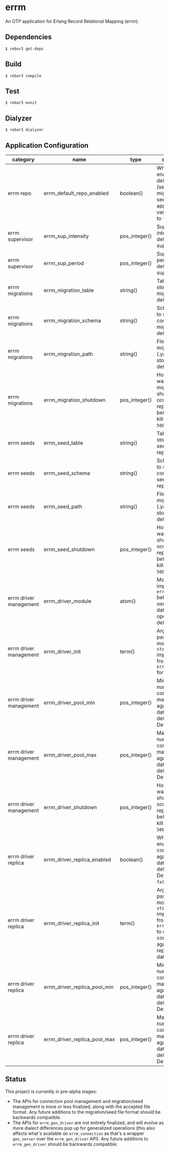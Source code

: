 errm
=====

An OTP application for Erlang Record Relational Mapping (errm).

Dependencies
-----
    $ rebar3 get-deps

Build
-----
    $ rebar3 compile

Test
-----
    $ rebar3 eunit

Dialyzer
-----
    $ rebar3 dialyzer

Application Configuration
-----
| category               | name                         | type          | description                                                                                                                                |
|------------------------|------------------------------|---------------|--------------------------------------------------------------------------------------------------------------------------------------------|
| errm repo              | errm_default_repo_enabled    | boolean()     | Whether to enable the default repo (sets up driver, migrations, and seeds off of application env vars). Defaults to `false`.               |
| errm supervisor        | errm_sup_intensity           | pos_integer() | Supervisor intensity of default repo supervisor.                                                                                           |
| errm supervisor        | errm_sup_period              | pos_integer() | Supervisor period of default repo supervisor.                                                                                              |
| errm migrations        | errm_migration_table         | string()      | Table name to store completed migrations in default repo.                                                                                  |
| errm migrations        | errm_migration_schema        | string()      | Schema name to store completed migrations in default repo.                                                                                 |
| errm migrations        | errm_migration_path          | string()      | File path where migration files (.yaml) are stored for default repo.                                                                       |
| errm migrations        | errm_migration_shutdown      | pos_integer() | How long to wait for migrations shutdown to occur in default repo supervisor before brutal kill. Defaults to `5000`.                       |
| errm seeds             | errm_seed_table              | string()      | Table name store completed seeds in default repo.                                                                                          |
| errm seeds             | errm_seed_schema             | string()      | Schema name to store completed seeds in default repo.                                                                                      |
| errm seeds             | errm_seed_path               | string()      | File path where migration files (.yaml) are stored for default repo.                                                                       |
| errm seeds             | errm_seed_shutdown           | pos_integer() | How long to wait for seeds shutdown to occur in default repo supervisor before brutal kill. Defaults to `5000`.                            |
| errm driver management | errm_driver_module           | atom()        | Module that implements `errm_gen_driver` behavior, to be used to run database operations for default repo.                                 |
| errm driver management | errm_driver_init             | term()        | Arguments to pass to driver module's `start_link` implementation from `errm_gen_driver` for default repo.                                  |
| errm driver management | errm_driver_pool_min         | pos_integer() | Minimum number of connections to maintain against main database for default repo. Defaults to `1`.                                         |
| errm driver management | errm_driver_pool_max         | pos_integer() | Maximum number of connections to maintain against main database for default repo. Defaults to `1`.                                         |
| errm driver management | errm_driver_shutdown         | pos_integer() | How long to wait for driver shutdown to occur in default repo supervisor before brutal kill. Defaults to `5000`.                           |
| errm driver replica    | errm_driver_replica_enabled  | boolean()     | Whether to enable a pool of connections against replica database for default repo. Defaults to `false`.                                    |
| errm driver replica    | errm_driver_replica_init     | term()        | Arguments to pass to driver module's `start_link` implementation from `errm_gen_driver` to create a connection against a replica database. |
| errm driver replica    | errm_driver_replica_pool_min | pos_integer() | Minimum number of connections to maintain against replica database for default repo. Defaults to `1`.                                      |
| errm driver replica    | errm_driver_replica_pool_max | pos_integer() | Maximum number of connections to maintain against replica database for default repo. Defaults to `1`.                                      |

Status
-----

This project is currently in pre-alpha stages:
- The APIs for connection pool management and migration/seed management is more or less finalized, along with the accepted
file format. Any future additions to the migration/seed file format should be backwards compatible.
- The APIs for `errm_gen_driver` are not entirely finalized, and will evolve as more dialect differences pop up for
generalized operations (this also affects what's available on `errm_connection` as that's a wrapper `gen_server` over
the `errm_gen_driver` API). Any future additions to `errm_gen_driver` should be backwards compatible.